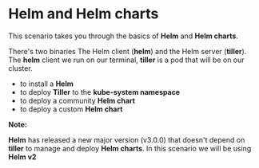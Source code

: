 # Helm and Helm charts

This scenario takes you through the basics of **Helm** and **Helm charts**. 

There's two binaries The Helm client (**helm**) and the Helm server (**tiller**). The **helm** client we run on our terminal, **tiller** is a pod that will be on our cluster. 

- to install a **Helm**
- to deploy **Tiller** to the **kube-system namespace**
- to deploy a community **Helm chart**
- to deploy a custom **Helm chart** 

**Note:**

**Helm** has released a new major version (v3.0.0) that doesn't depend on **tiller** to manage and deploy **Helm charts**. In this scenario we will be using **Helm v2**
